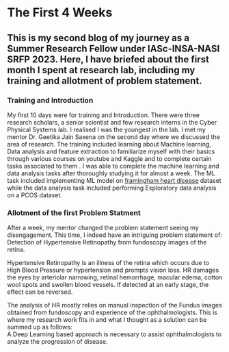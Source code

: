 # The First 4 Weeks
## This is my second blog of my journey as a Summer Research Fellow under IASc-INSA-NASI SRFP 2023. Here, I have briefed about the first month I spent at research lab, including my training and allotment of problem statement.
### Training and Introduction
My first 10 days were for training and Introduction. There were three research scholars, a senior scientist and few research interns in the Cyber Physical Systems lab. I realised I was the youngest in the lab. I met my mentor Dr. Geetika Jain Saxena on the second day where we discussed the area of research.
The training included learning about Machine learning, Data analysis and feature extraction to familiarize myself with their basics through various courses on youtube and Kaggle and to complete certain tasks associated to them . I was able to complete the machine learning and data analysis tasks after thoroughly studying it for almost a week.
The ML task included implementing ML model on [framingham heart disease](https://biolincc.nhlbi.nih.gov/studies/framcohort/) dataset while the data analysis task included performing Exploratory data analysis on a PCOS dataset.
### Allotment of the first Problem Statment
After a week, my mentor changed the problem statement seeing my disengagement. This time, I indeed have an intriguing problem statement of: Detection of Hypertensive Retinopathy from fundoscopy images of the retina.

Hypertensive Retinopathy is an illness of the retina which occurs due to High Blood Pressure or hypertension and prompts vision loss. HR damages the eyes by arteriolar narrowing, retinal hemorrhage, macular edema, cotton wool spots and swollen blood vessels. If detected at an early stage, the effect can be reversed.

The analysis of HR mostly relies on manual inspection of the Fundus images obtained from fundoscopy and experience of the ophthalmologists. This is where my research work fits in and what I thought as a solution can be summed up as follows:<br>
A Deep Learning based approach is necessary to assist ophthalmologists to analyze the progression of disease.
